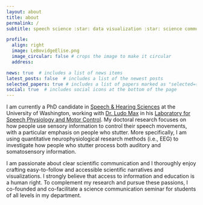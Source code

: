 ```yaml
---
layout: about
title: about
permalink: /
subtitle: speech science :star: data visualization :star: science communication :star: she or they

profile:
  align: right
  image: LeBovidgeElise.png
  image_circular: false # crops the image to make it circular
  address: 

news: true  # includes a list of news items
latest_posts: false  # includes a list of the newest posts
selected_papers: true # includes a list of papers marked as "selected={true}"
social: true  # includes social icons at the bottom of the page
---
```


I am currently a PhD candidate in [Speech & Hearing Sciences](https://sphsc.washington.edu/) at the University of Washington, working with [Dr. Ludo Max](https://sphsc.washington.edu/content/ludo-max) in his [Laboratory for Speech Physiology and Motor Control](http://faculty.washington.edu/ludomax/lab/). My doctoral research focuses on how people use sensory information to control their speech movements, with a particular emphasis on people who stutter. More specifically, I am using quantitative neurophysiological research methods (i.e., EEG) to investigate how people who stutter process both auditory and somatosensory information. 

I am passionate about clear scientific communication and I thoroughly enjoy crafting easy-to-follow and accessible scientific narratives and visualizations. I strongly believe that access to information and education is a human right. To complement my research and pursue these passions, I co-founded and co-facilitate a science communication seminar for students of all levels in my department.